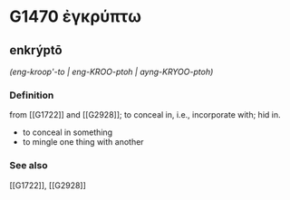 # G1470 ἐγκρύπτω

## enkrýptō

_(eng-kroop'-to | eng-KROO-ptoh | ayng-KRYOO-ptoh)_

### Definition

from [[G1722]] and [[G2928]]; to conceal in, i.e., incorporate with; hid in.

- to conceal in something
- to mingle one thing with another

### See also

[[G1722]], [[G2928]]

